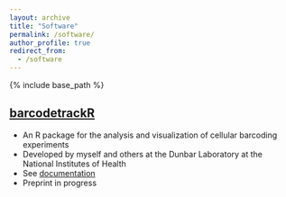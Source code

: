 ```yaml
---
layout: archive
title: "Software"
permalink: /software/
author_profile: true
redirect_from:
  - /software
---
```


{% include base_path %}

## [barcodetrackR](d93espinoza.github.io/barcodetrackR)
* An R package for the analysis and visualization of cellular barcoding experiments
* Developed by myself and others at the Dunbar Laboratory at the National Institutes of Health
* See [documentation](d93espinoza.github.io/barcodetrackR)
* Preprint in progress

